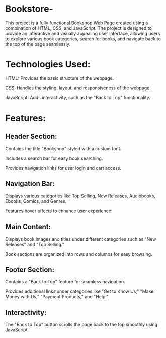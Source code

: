 # Bookstore-
This project is a fully functional Bookshop Web Page created using a combination of HTML, CSS, and JavaScript. The project is designed to provide an interactive and visually appealing user interface, allowing users to explore various book categories, search for books, and navigate back to the top of the page seamlessly.

# Technologies Used:

HTML: Provides the basic structure of the webpage.

CSS: Handles the styling, layout, and responsiveness of the webpage.

JavaScript: Adds interactivity, such as the "Back to Top" functionality.

# Features:

## Header Section:

Contains the title "Bookshop" styled with a custom font.

Includes a search bar for easy book searching.

Provides navigation links for user login and cart access.

## Navigation Bar:

Displays various categories like Top Selling, New Releases, Audiobooks, Ebooks, Comics, and Genres.

Features hover effects to enhance user experience.

## Main Content:

Displays book images and titles under different categories such as "New Releases" and "Top Selling."

Book sections are organized into rows and columns for easy browsing.

## Footer Section:

Contains a "Back to Top" feature for seamless navigation.

Provides additional links under categories like "Get to Know Us," "Make Money with Us," "Payment Products," and "Help."

## Interactivity:

The "Back to Top" button scrolls the page back to the top smoothly using JavaScript.
